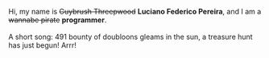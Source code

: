 Hi, my name is ~~Guybrush Threepwood~~ **Luciano Federico Pereira**, and I am a ~~wannabe pirate~~ **programmer**.<br><br>A short song: 491 bounty of doubloons gleams in the sun, a treasure hunt has just begun! Arrr!
